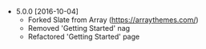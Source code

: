 - 5.0.0 [2016-10-04]
  - Forked Slate from Array (https://arraythemes.com/)
  - Removed 'Getting Started' nag
  - Refactored 'Getting Started' page
